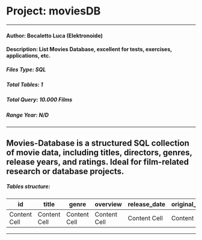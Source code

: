 # Project: moviesDB
----
#### Author: Bocaletto Luca (Elektronoide)
#### Description: List Movies Database, excellent for tests, exercises, applications, etc.
##### Files Type: SQL
##### Total Tables: 1
##### Total Query: 10.000 Films
##### Range Year: N/D
----
Movies-Database is a structured SQL collection of movie data, including titles, directors, genres, release years, and ratings. Ideal for film-related research or database projects.
----
##### Tables structure: 
| id  | title | genre | overview | release_date | original_language | poster_url | vote |
| ------------- | ------------- | ------------- | ------------- | ------------- | ------------- | ------------- | ------------- |
| Content Cell  | Content Cell  | Content Cell  | Content Cell  | Content Cell  | Content Cell  | Content Cell  | Content Cell  |
----
